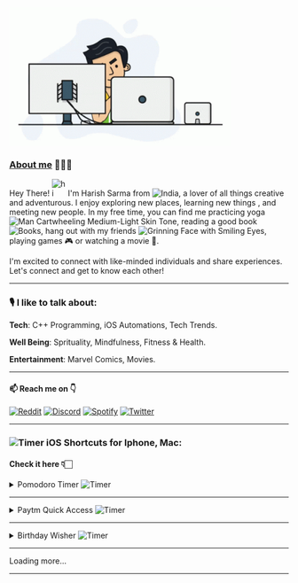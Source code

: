 <img align="center" alt="coding" width="400" src="programmer.gif">

### <ins>About me</ins> 🙋🏻‍♂️

<p> Hey There! <a target="_blank" rel="noopener noreferrer nofollow" href="https://user-images.githubusercontent.com/1303154/88677602-1635ba80-d120-11ea-84d8-d263ba5fc3c0.gif" data-target="animated-image.originalLink"><img src="https://user-images.githubusercontent.com/1303154/88677602-1635ba80-d120-11ea-84d8-d263ba5fc3c0.gif" alt="hi" style="width: 25px; display: inline-block;" data-target="animated-image.originalImage"></a> I'm Harish Sarma from <img alt="India" width="20" src="https://emoji.discadia.com/emojis/87616d51-5ea9-4da5-a19e-e01ea8b6d08f.GIF">, a lover of all things creative and adventurous. I enjoy exploring new places, learning new things , and meeting new people. In my free time, you can find me practicing yoga <img src="https://raw.githubusercontent.com/Tarikul-Islam-Anik/Animated-Fluent-Emojis/master/Emojis/People%20with%20activities/Man%20Cartwheeling%20Medium-Light%20Skin%20Tone.png" 
alt="Man Cartwheeling Medium-Light Skin Tone" 
width="20" 
height="20" />, reading a good book <img src="https://raw.githubusercontent.com/Tarikul-Islam-Anik/Animated-Fluent-Emojis/master/Emojis/Objects/Books.png" 
alt="Books"
width="20" 
height="20" />, hang out with my friends <img src="https://raw.githubusercontent.com/Tarikul-Islam-Anik/Animated-Fluent-Emojis/master/Emojis/Smilies/Grinning%20Face%20with%20Smiling%20Eyes.png" 
alt="Grinning Face with Smiling Eyes" 
width="20" 
height="20" />, playing games 🎮 or watching a movie 🍿.</p> 

<p> I'm excited to connect with like-minded individuals and share experiences. <br> Let's connect and get to know each other! </p>

---

### 🎙 I like to talk about:

**Tech**: C++ Programming, iOS Automations, Tech Trends.

**Well Being**: Sprituality, Mindfulness, Fitness & Health.

**Entertainment**: Marvel Comics, Movies.

---

#### 📫 Reach me on 👇

[![Reddit](https://img.shields.io/badge/Reddit-FF4500?style=for-the-badge&logo=reddit&logoColor=white)](https://www.reddit.com/u/Relevant-Plantain615/?utm_source=share&utm_medium=ios_app&utm_name=iossmf) [![Discord](https://img.shields.io/badge/Discord-%235865F2.svg?style=for-the-badge&logo=discord&logoColor=white)](https://discord.com/channels/harishsarma_v#8667) [![Spotify](https://img.shields.io/badge/Spotify-1ED760?style=for-the-badge&logo=spotify&logoColor=white)](https://open.spotify.com/user/31jcbymrsflp4n5iwiel3of4shey?si=an-T-vRORLejYeh3k6BNIg) [![Twitter](https://img.shields.io/badge/Twitter-%231DA1F2.svg?style=for-the-badge&logo=Twitter&logoColor=white)](https://www.twitter.com/harishsarma_v)
    
---

### <img alt="Timer" width="20" src="https://emoji.discadia.com/emojis/4b01caa0-5970-4a61-8d7b-ae3cc57e4a25.PNG"> iOS Shortcuts for **Iphone**, **Mac**:

<h4> Check it here 👇🏻 </h4>

<details>
    <summary>Pomodoro Timer <img alt="Timer" width="20" src="https://emoji.discadia.com/emojis/eb2c6d07-6e2b-463c-85d6-8a9c6ead919a.GIF"> </summary>

<h3><ins>Pomodoro Timer</ins></h3>

<p>The Pomodoro technique is a time management system that involves breaking down work into intervals, typically 25 minutes in length, separated by short breaks. The technique is named after the Italian word for tomato, as the inventor, Francesco Cirillo, used a tomato-shaped kitchen timer to time his work intervals.</p>
<p>The purpose of using a Pomodoro timer is to help you break your work into manageable, focused segments, allowing you to stay focused and productive without becoming overwhelmed. By using a timer, you remove the need to constantly check the clock or be distracted by other tasks, as you know that you have a set amount of time in which to work before you can take a break.</p>
<p>Using a Pomodoro timer can also help you to prioritize your work, as you can decide which tasks to work on in each interval and ensure that you are making progress towards your goals. Additionally, taking regular breaks can help to reduce stress and prevent burnout, as well as improve your overall well-being and productivity.</p>

Here is the link: 👉
    
<a href="https://www.icloud.com/shortcuts/6b4e5d4d307643a7bf1452db76564025">Pomodoro Timer for Mac</a>

<h3>Note: For iPhone it is available by default in shortcuts Gallery</h3>
</details>

---
    
<details>
    <summary>Paytm Quick Access <img alt="Timer" width="20" src="https://emoji.discadia.com/emojis/5db150e9-c557-4998-ad25-602ba2d760d1.gif"> </summary>
   
<h3><ins>Paytm Quick Access</ins></h3>
    
<p>Paytm Quick Access Shortcut is a convenient feature that allows you to access your most-used Paytm services directly from your phone's home screen. With just one tap, you can easily make a payment, book your train and movie tickets, or even pay your bills.</p>

Here is the link: 👉
    
<a href="https://www.icloud.com/shortcuts/c8ea021e30084979aed442cd5baf7c90">Paytm Quick Access</a>

</details>

---

<details>
    <summary>Birthday Wisher <img alt="Timer" width="20" src="https://emoji.discadia.com/emojis/d7513a09-b24c-407e-b9a5-9869a9f94839.GIF"> </summary>
    
<h3><ins>Birthday Wisher</ins></h3>
<p>Are you tired of forgetting your friends and family members birthday's? Do you wish you could easily send them a personalized message to let them know you care, without spending much time? Look no further than this convenient birthday wish shortcut!</p>

<p>The best part? Once you've set up the shortcut, you can sit back and relax knowing that your friends and family members will receive a thoughtful birthday message without any additional effort on your part. This shortcut is perfect for anyone who wants to stay connected with loved ones but doesn't have the time or energy to remember every birthday.</p>

<p>So why not give it a try? Set up your personalized birthday wish shortcut today and start spreading joy to the important people in your life on their special day.</p>

<h3>How this works?</h3>
    
<p>First you need to add the birthdays to your contacts and your birthday wisher shortcut will typically run on each person's birthday. The shortcut will check the calendar for any birthdays that match the current date and time, and then it will send a pre-written message to the appropriate contact(s).</p>
    
<p>Overall, the calendar app makes it easy to keep track of your friends and family members' birthdays, and the birthday wisher shortcut automates the process of sending a thoughtful message to each person on their special day. With this powerful combination, you can stay connected with your loved ones and show them how much you care, without having to spend hours each week manually sending out birthday greetings.</p>

<h3>Pro tip 💡</h3>

<p>You can automate to run this shortcut using time automation, which means it will run on the specified time everyday!</p>

Here is the link: 👉 
<a href="https://www.icloud.com/shortcuts/5e394786a33f4980b45dac44ea83d7ea">Birthday Wisher</a>

</details>

---

Loading more...

---
